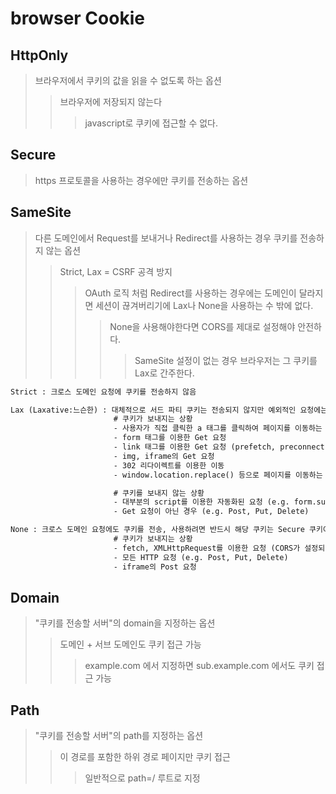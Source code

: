 # browser Cookie

## HttpOnly

> 브라우저에서 쿠키의 값을 읽을 수 없도록 하는 옵션
>
> > 브라우저에 저장되지 않는다
> >
> > > javascript로 쿠키에 접근할 수 없다.

## Secure

> https 프로토콜을 사용하는 경우에만 쿠키를 전송하는 옵션

## SameSite

> 다른 도메인에서 Request를 보내거나 Redirect를 사용하는 경우 쿠키를 전송하지 않는 옵션
>
> > Strict, Lax = CSRF 공격 방지
> >
> > > OAuth 로직 처럼 Redirect를 사용하는 경우에는 도메인이 달라지면 세션이 끊겨버리기에 Lax나 None을 사용하는 수 밖에 없다.
> > >
> > > > None을 사용해야한다면 CORS를 제대로 설정해야 안전하다.
> > > >
> > > > > SameSite 설정이 없는 경우 브라우저는 그 쿠키를 Lax로 간주한다.

```txt
Strict : 크로스 도메인 요청에 쿠키를 전송하지 않음

Lax (Laxative:느슨한) : 대체적으로 서드 파티 쿠키는 전송되지 않지만 예외적인 요청에는 전송
                       # 쿠키가 보내지는 상황
                       - 사용자가 직접 클릭한 a 태그를 클릭하여 페이지를 이동하는 경우 (Get 요청)
                       - form 태그를 이용한 Get 요청
                       - link 태그를 이용한 Get 요청 (prefetch, preconnect 등)
                       - img, iframe의 Get 요청
                       - 302 리다이렉트를 이용한 이동
                       - window.location.replace() 등으로 페이지를 이동하는 경우

                       # 쿠키를 보내지 않는 상황
                       - 대부분의 script를 이용한 자동화된 요청 (e.g. form.submit(), XMLHttpRequest, a.click(), window.open())
                       - Get 요청이 아닌 경우 (e.g. Post, Put, Delete)

None : 크로스 도메인 요청에도 쿠키를 전송, 사용하려면 반드시 해당 쿠키는 Secure 쿠키여야한다.
                       # 쿠키가 보내지는 상황
                       - fetch, XMLHttpRequest를 이용한 요청 (CORS가 설정되어 있고, withCredentials가 true인 경우, 사이트도 https여야함)
                       - 모든 HTTP 요청 (e.g. Post, Put, Delete)
                       - iframe의 Post 요청
```

## Domain

> "쿠키를 전송할 서버"의 domain을 지정하는 옵션
>
> > 도메인 + 서브 도메인도 쿠키 접근 가능
> >
> > > example.com 에서 지정하면 sub.example.com 에서도 쿠키 접근 가능

## Path

> "쿠키를 전송할 서버"의 path를 지정하는 옵션
>
> > 이 경로를 포함한 하위 경로 페이지만 쿠키 접근
> >
> > > 일반적으로 path=/ 루트로 지정
